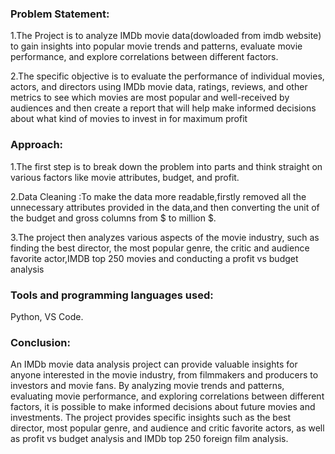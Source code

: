 ### **Problem Statement**:

1.The Project is to analyze IMDb movie data(dowloaded from imdb website) to gain insights into popular movie trends and patterns, evaluate movie performance, and explore correlations between different factors.

2.The specific objective is to evaluate the performance of individual movies, actors, and directors using IMDb movie data, ratings, reviews, and other metrics to see which movies are most popular and well-received by audiences and then create a report that will help make informed decisions about what kind of movies to invest in for maximum profit


### **Approach**:

1.The first step is to break down the problem into parts and think straight on various factors like movie attributes, budget, and profit.

2.Data Cleaning :To make the data more readable,firstly removed all the unnecessary attributes provided in the data,and then converting the unit of the budget and gross columns from $ to million $.

3.The project then analyzes various aspects of the movie industry, such as finding the best director, the most popular genre, the critic and audience favorite actor,IMDB top 250 movies and conducting a profit vs budget analysis

### **Tools and programming languages used**:  
Python, VS Code.

### **Conclusion**:

An IMDb movie data analysis project can provide valuable insights for anyone interested in the movie industry, from filmmakers and producers to investors and movie fans.
By analyzing movie trends and patterns, evaluating movie performance, and exploring correlations between different factors, it is possible to make informed decisions about future movies and investments.
The project provides specific insights such as the best director, most popular genre, and audience and critic favorite actors, as well as profit vs budget analysis and IMDb top 250 foreign film analysis.

